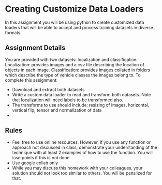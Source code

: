 # Creating Customize Data Loaders
In this assignment you will be using python to create customized data loaders that will be able to accept and process training datasets in diverse formats. 

## Assignment Details
You are provided with two datasets: localization and classification. 
Localization: provides images and a csv file describing the location of objects in each image. 
Classification: provides images collated in folders which describe the type of vehicle classes the images belong to. 
To complete this assignment:
* Download and extract both datasets
* Write a custom data loader to read and transform both datasets. Note that localization will need labels to be transformed also. 
* The transforms to use should include: resizing of images, horizontal, vertical flip, tensor and normalization of data
* 



## Rules
* Feel free to use online resources. However, if you use any function or approach not discussed in class, demonstrate your understanding of the technique with at least 2 examples of how to use the function. You will lose points if this is not done
* Use google collab only
* While you may discuss this homework with your colleagues, your solution should not look too similar to others. You will be penalized for that. 
